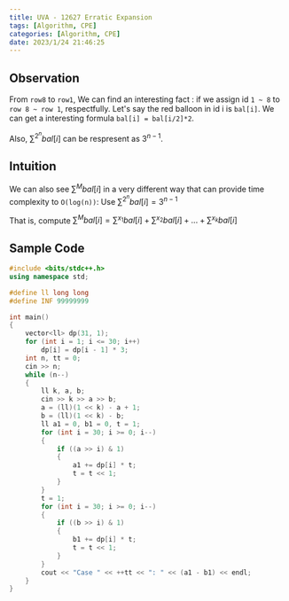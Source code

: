```yaml
---
title: UVA - 12627 Erratic Expansion
tags: [Algorithm, CPE]
categories: [Algorithm, CPE]
date: 2023/1/24 21:46:25
---
```


## Observation

From `row8` to `row1`, We can find an interesting fact : if we assign id `1 ~ 8` to `row 8 ~ row 1`, respectfully. Let's say the red balloon in id i is `bal[i]`. We can get a interesting formula `bal[i] = bal[i/2]*2`.

Also, $\sum^{2^n}bal[i]$ can be respresent as $3^{n-1}$.

## Intuition

We can also see $\sum^{M}bal[i]$ in a very different way that can provide time complexity to `O(log(n))`: Use $\sum^{2^n}bal[i] = 3^{n-1}$

That is, compute $\sum^{M}bal[i] = \sum^{x_1}bal[i] + \sum^{x_2}bal[i] + ... + \sum^{x_k}bal[i]$

## Sample Code

```cpp
#include <bits/stdc++.h>
using namespace std;

#define ll long long
#define INF 99999999

int main()
{
    vector<ll> dp(31, 1);
    for (int i = 1; i <= 30; i++)
        dp[i] = dp[i - 1] * 3;
    int n, tt = 0;
    cin >> n;
    while (n--)
    {
        ll k, a, b;
        cin >> k >> a >> b;
        a = (ll)(1 << k) - a + 1;
        b = (ll)(1 << k) - b;
        ll a1 = 0, b1 = 0, t = 1;
        for (int i = 30; i >= 0; i--)
        {
            if ((a >> i) & 1)
            {
                a1 += dp[i] * t;
                t = t << 1;
            }
        }
        t = 1;
        for (int i = 30; i >= 0; i--)
        {
            if ((b >> i) & 1)
            {
                b1 += dp[i] * t;
                t = t << 1;
            }
        }
        cout << "Case " << ++tt << ": " << (a1 - b1) << endl;
    }
}
```
